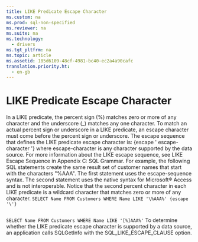 ```yaml
---
title: LIKE Predicate Escape Character
ms.custom: na
ms.prod: sql-non-specified
ms.reviewer: na
ms.suite: na
ms.technology: 
  - drivers
ms.tgt_pltfrm: na
ms.topic: article
ms.assetid: 185d6109-48cf-4981-bc40-ec2a4a90cafc
translation.priority.ht: 
  - en-gb
---
```

# LIKE Predicate Escape Character
<?xml version="1.0" encoding="utf-8"?>
<developerReferenceWithoutSyntaxDocument xmlns="http://ddue.schemas.microsoft.com/authoring/2003/5" xmlns:xlink="http://www.w3.org/1999/xlink" xmlns:xsi="http://www.w3.org/2001/XMLSchema-instance" xsi:schemaLocation="http://ddue.schemas.microsoft.com/authoring/2003/5 http://dduestorage.blob.core.windows.net/ddueschema/developer.xsd">
  <introduction>
    <para>In a <legacyBold>LIKE</legacyBold> predicate, the percent sign (%) matches zero or more of any character and the underscore (_) matches any one character. To match an actual percent sign or underscore in a <legacyBold>LIKE</legacyBold> predicate, an escape character must come before the percent sign or underscore. The escape sequence that defines the <legacyBold>LIKE</legacyBold> predicate escape character is:</para>
    <para>         <legacyBold>{escape '</legacyBold>         <legacyItalic>escape-character</legacyItalic>         <legacyBold>'}</legacyBold>       </para>
    <para>where <legacyItalic>escape-character</legacyItalic> is any character supported by the data source.</para>
    <para>For more information about the LIKE escape sequence, see <legacyLink xlink:href="798d75ea-be9d-4bef-b297-318bc327f1ca">LIKE Escape Sequence</legacyLink> in Appendix C: SQL Grammar.</para>
    <para>For example, the following SQL statements create the same result set of customer names that start with the characters "%AAA". The first statement uses the escape-sequence syntax. The second statement uses the native syntax for Microsoft® Access and is not interoperable. Notice that the second percent character in each <legacyBold>LIKE</legacyBold> predicate is a wildcard character that matches zero or more of any character.</para>
    <code>SELECT Name FROM Customers WHERE Name LIKE '\%AAA%' {escape '\'}

SELECT Name FROM Customers WHERE Name LIKE '[%]AAA%'</code>
    <para>To determine whether the <legacyBold>LIKE</legacyBold> predicate escape character is supported by a data source, an application calls <legacyBold>SQLGetInfo</legacyBold> with the SQL_LIKE_ESCAPE_CLAUSE option.</para>
  </introduction>
  <relatedTopics />
</developerReferenceWithoutSyntaxDocument>